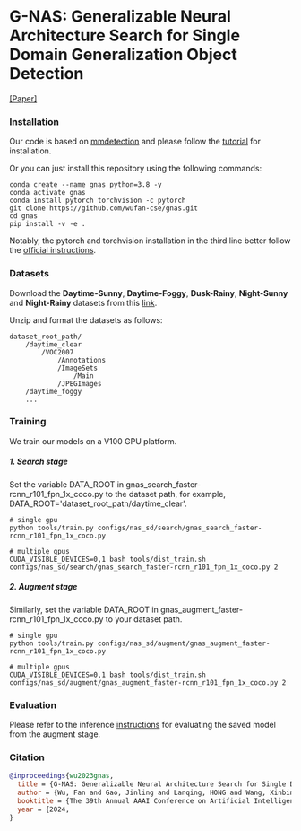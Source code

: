 # G-NAS: Generalizable Neural Architecture Search for Single Domain Generalization Object Detection

[[Paper]](arxiv.org)

### Installation

Our code is based on [mmdetection](https://github.com/open-mmlab/mmdetection) and please follow the [tutorial](https://mmdetection.readthedocs.io/en/latest/get_started.html) for installation.

Or you can just install this repository using the following commands:

```
conda create --name gnas python=3.8 -y
conda activate gnas
conda install pytorch torchvision -c pytorch
git clone https://github.com/wufan-cse/gnas.git
cd gnas
pip install -v -e .
```

Notably, the pytorch and torchvision installation in the third line better follow the [official instructions](https://pytorch.org/get-started/locally).

### Datasets

Download the **Daytime-Sunny**, **Daytime-Foggy**, **Dusk-Rainy**, **Night-Sunny** and **Night-Rainy** datasets from this [link](https://drive.google.com/drive/folders/1IIUnUrJrvFgPzU8D6KtV0CXa8k1eBV9B).

Unzip and format the datasets as follows: 

```
dataset_root_path/
    /daytime_clear
        /VOC2007
            /Annotations
            /ImageSets
                /Main
            /JPEGImages
    /daytime_foggy
    ...
```

### Training

We train our models on a V100 GPU platform.

##### 1. Search stage

Set the variable DATA_ROOT in gnas_search_faster-rcnn_r101_fpn_1x_coco.py to the dataset path, for example, DATA_ROOT='dataset_root_path/daytime_clear'.

```
# single gpu
python tools/train.py configs/nas_sd/search/gnas_search_faster-rcnn_r101_fpn_1x_coco.py

# multiple gpus
CUDA_VISIBLE_DEVICES=0,1 bash tools/dist_train.sh configs/nas_sd/search/gnas_search_faster-rcnn_r101_fpn_1x_coco.py 2 
```

##### 2. Augment stage

Similarly, set the variable DATA_ROOT in gnas_augment_faster-rcnn_r101_fpn_1x_coco.py to your dataset path.

```
# single gpu
python tools/train.py configs/nas_sd/augment/gnas_augment_faster-rcnn_r101_fpn_1x_coco.py

# multiple gpus
CUDA_VISIBLE_DEVICES=0,1 bash tools/dist_train.sh configs/nas_sd/augment/gnas_augment_faster-rcnn_r101_fpn_1x_coco.py 2 
```

### Evaluation

Please refer to the inference [instructions](https://mmdetection.readthedocs.io/en/latest/user_guides/inference.html) for evaluating the saved model from the augment stage.

### Citation

```bibtex
@inproceedings{wu2023gnas,
  title = {G-NAS: Generalizable Neural Architecture Search for Single Domain Generalization Object Detection},
  author = {Wu, Fan and Gao, Jinling and Lanqing, HONG and Wang, Xinbing and Zhou, Chenghu and Ye, Nanyang},
  booktitle = {The 39th Annual AAAI Conference on Artificial Intelligence},
  year = {2024,
}
```
